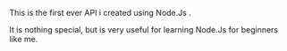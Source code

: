 This is the first ever API i created using Node.Js .


It is nothing special, but is very useful for learning Node.Js for beginners like me.
